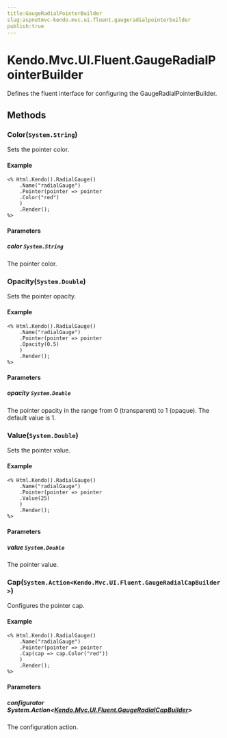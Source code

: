 ```yaml
---
title:GaugeRadialPointerBuilder
slug:aspnetmvc-kendo.mvc.ui.fluent.gaugeradialpointerbuilder
publish:true
---
```


# Kendo.Mvc.UI.Fluent.GaugeRadialPointerBuilder
Defines the fluent interface for configuring the GaugeRadialPointerBuilder.



## Methods

### Color(`System.String`)
Sets the pointer color.


#### Example

    <% Html.Kendo().RadialGauge()
        .Name("radialGauge")
        .Pointer(pointer => pointer
        .Color("red")
        )
        .Render();
    %>
        


#### Parameters

##### color `System.String`
The pointer color.




### Opacity(`System.Double`)
Sets the pointer opacity.


#### Example

    <% Html.Kendo().RadialGauge()
        .Name("radialGauge")
        .Pointer(pointer => pointer
        .Opacity(0.5)
        )
        .Render();
    %>
        


#### Parameters

##### opacity `System.Double`
The pointer opacity in the range from 0 (transparent) to 1 (opaque).
            The default value is 1.




### Value(`System.Double`)
Sets the pointer value.


#### Example

    <% Html.Kendo().RadialGauge()
        .Name("radialGauge")
        .Pointer(pointer => pointer
        .Value(25)
        )
        .Render();
    %>
        


#### Parameters

##### value `System.Double`
The pointer value.




### Cap(`System.Action<Kendo.Mvc.UI.Fluent.GaugeRadialCapBuilder>`)
Configures the pointer cap.


#### Example

    <% Html.Kendo().RadialGauge()
        .Name("radialGauge")
        .Pointer(pointer => pointer
        .Cap(cap => cap.Color("red"))
        )
        .Render();
    %>
        


#### Parameters

##### configurator System.Action<[Kendo.Mvc.UI.Fluent.GaugeRadialCapBuilder](/api/wrappers/aspnet-mvc/Kendo.Mvc.UI.Fluent/GaugeRadialCapBuilder)>
The configuration action.





